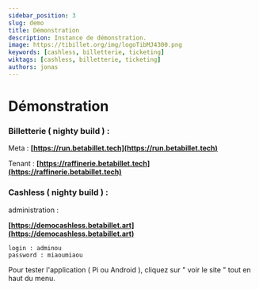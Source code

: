 ```yaml
---
sidebar_position: 3
slug: demo
title: Démonstration
description: Instance de démonstration.
image: https://tibillet.org/img/logoTibMJ4300.png
keywords: [cashless, billetterie, ticketing]
wiktags: [cashless, billetterie, ticketing]
authors: jonas
---
```


# Démonstration

### Billetterie ( nighty build ) :

Meta :
**[https://run.betabillet.tech](https://run.betabillet.tech)**

Tenant :
**[https://raffinerie.betabillet.tech](https://raffinerie.betabillet.tech)**


### Cashless ( nighty build ) :

administration :

**[https://democashless.betabillet.art](https://democashless.betabillet.art)**

    login : adminou
    password : miaoumiaou

Pour tester l'application ( Pi ou Android ), cliquez sur " voir le site " tout en haut du menu.
